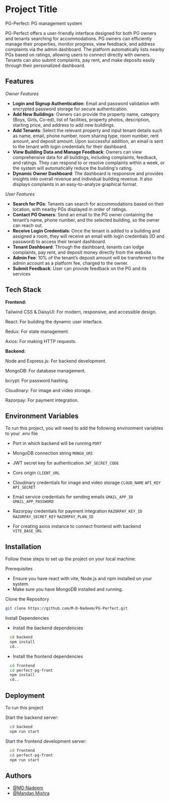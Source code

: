 
# Project Title

PG-Perfect: PG management system 

PG-Perfect offers a user-friendly interface designed for both PG owners and tenants searching for accommodations. PG owners can efficiently manage their properties, monitor progress, view feedback, and address complaints via the admin dashboard. The platform automatically lists nearby PGs based on ratings, allowing users to connect directly with owners. Tenants can also submit complaints, pay rent, and make deposits easily through their personalized dashboard.




## Features
*Owner Features*
- **Login and Signup Authentication**: Email and password validation with encrypted password storage for secure authentication.
- **Add New Buildings**: Owners can provide the property name, category (Boys, Girls, Co-ed), list of facilities, property photos, description, starting price, and address to add new buildings.
- **Add Tenants**: Select the relevant property and input tenant details such as name, email, phone number, room sharing type, room number, rent amount, and deposit amount. Upon successful addition, an email is sent to the tenant with login credentials for their dashboard.
- **View Building Data and Manage Feedback**: Owners can view comprehensive data for all buildings, including complaints, feedback, and ratings. They can respond to or resolve complaints within a week, or the system will automatically reduce the building's rating.
- **Dynamic Owner Dashboard**: The dashboard is responsive and provides insights into overall revenue and individual building revenue. It also displays complaints in an easy-to-analyze graphical format.

*User Features*

- **Search for PGs**: Tenants can search for accommodations based on their location, with nearby PGs displayed in order of ratings.
- **Contact PG Owners**: Send an email to the PG owner containing the tenant’s name, phone number, and the selected building, so the owner can reach out.
- **Receive Login Credentials**: Once the tenant is added to a building and assigned a room, they will receive an email with login credentials (ID and password) to access their tenant dashboard.
- **Tenant Dashboard**: Through the dashboard, tenants can lodge complaints, pay rent, and deposit money directly from the website.
- **Admin Fee**: 10% of the tenant’s deposit amount will be transferred to the admin account as a platform fee, charged to the owner.
- **Submit Feedback**: User can provide feedback on the PG and its services



## Tech Stack

**Frontend:** 

Tailwind CSS & DaisyUI: For modern, responsive, and accessible design.

React: For building the dynamic user interface.

Redux: For state management.

Axios: For making HTTP requests.

**Backend:** 

Node and Express.js: For backend development.

MongoDB: For database management.

bcrypt: For password hashing.

Cloudinary: For image and video storage.

Razorpay: For payment integration.


## Environment Variables

To run this project, you will need to add the following environment variables to your .env file

- Port in which backend will be running
`PORT`

- MongoDB connection string
`MONGO_URI`

- JWT secret key for authentication
`JWT_SECRET_CODE`

- Cors origin
`CLIENT_URL`

- Cloudinary credentials for image and video storage
`CLOUD_NAME`
`API_KEY`
`API_SECRET`

- Email service credentials for sending emails
`GMAIL_APP_ID`
`GMAIL_APP_PASSWORD`

- Razorpay credentials for payment integration
`RAZORPAY_KEY_ID`
`RAZORPAY_SECRET_KEY`
`RAZORPAY_PLAN_ID`

- For creating axios instance to connect frontend with backend
`VITE_BASE_URL`


## Installation


Follow these steps to set up the project on your local machine:

Prerequisites
- Ensure you have react with vite, Node.js and npm installed on your system.
- Make sure you have MongoDB installed and running.

Clone the Repository

```bash
git clone https://github.com/M-D-Nadeem/PG-Perfect.git
```

Install Dependencies

- Install the backend dependencies

```bash
  cd backend
  npm install 
  cd..
```
- Install the frontend dependencies
    
```bash
  cd frontend
  cd perfect-pg-front
  npm install 
  cd..
```
## Deployment

To run this project

Start the backend server:

```bash
  cd backend
  npm run start
```

Start the frontend development server:

```bash
  cd frontend
  cd perfect-pg-front
  npm run start
```


## Authors

- [@MD Nadeem](https://github.com/M-D-Nadeem)
- [@Mandan Mishra](https://github.com/Mandan04)


